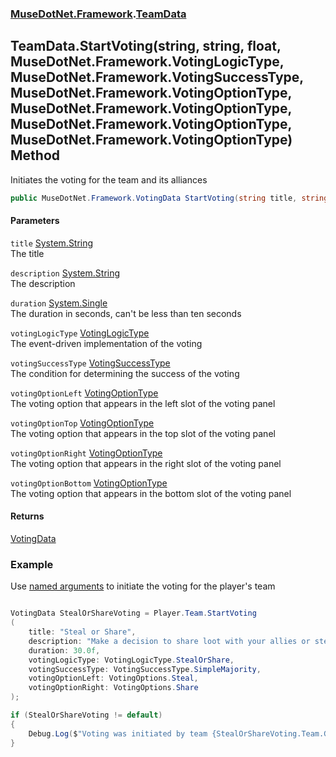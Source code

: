 ### [MuseDotNet.Framework](./MuseDotNet-Framework.md 'MuseDotNet.Framework').[TeamData](./TeamData.md 'MuseDotNet.Framework.TeamData')
## TeamData.StartVoting(string, string, float, MuseDotNet.Framework.VotingLogicType, MuseDotNet.Framework.VotingSuccessType, MuseDotNet.Framework.VotingOptionType, MuseDotNet.Framework.VotingOptionType, MuseDotNet.Framework.VotingOptionType, MuseDotNet.Framework.VotingOptionType) Method
Initiates the voting for the team and its alliances  
```csharp
public MuseDotNet.Framework.VotingData StartVoting(string title, string description, float duration=30f, MuseDotNet.Framework.VotingLogicType votingLogicType=MuseDotNet.Framework.VotingLogicType.Custom, MuseDotNet.Framework.VotingSuccessType votingSuccessType=MuseDotNet.Framework.VotingSuccessType.SimpleMajority, MuseDotNet.Framework.VotingOptionType votingOptionLeft=default(MuseDotNet.Framework.VotingOptionType), MuseDotNet.Framework.VotingOptionType votingOptionTop=default(MuseDotNet.Framework.VotingOptionType), MuseDotNet.Framework.VotingOptionType votingOptionRight=default(MuseDotNet.Framework.VotingOptionType), MuseDotNet.Framework.VotingOptionType votingOptionBottom=default(MuseDotNet.Framework.VotingOptionType));
```
#### Parameters
<a name='MuseDotNet-Framework-TeamData-StartVoting(string_string_float_MuseDotNet-Framework-VotingLogicType_MuseDotNet-Framework-VotingSuccessType_MuseDotNet-Framework-VotingOptionType_MuseDotNet-Framework-VotingOptionType_MuseDotNet-Framework-VotingOptionType_MuseDotNet-Framework-VotingOptionType)-title'></a>
`title` [System.String](https://docs.microsoft.com/en-us/dotnet/api/System.String 'System.String')  
The title  
  
<a name='MuseDotNet-Framework-TeamData-StartVoting(string_string_float_MuseDotNet-Framework-VotingLogicType_MuseDotNet-Framework-VotingSuccessType_MuseDotNet-Framework-VotingOptionType_MuseDotNet-Framework-VotingOptionType_MuseDotNet-Framework-VotingOptionType_MuseDotNet-Framework-VotingOptionType)-description'></a>
`description` [System.String](https://docs.microsoft.com/en-us/dotnet/api/System.String 'System.String')  
The description  
  
<a name='MuseDotNet-Framework-TeamData-StartVoting(string_string_float_MuseDotNet-Framework-VotingLogicType_MuseDotNet-Framework-VotingSuccessType_MuseDotNet-Framework-VotingOptionType_MuseDotNet-Framework-VotingOptionType_MuseDotNet-Framework-VotingOptionType_MuseDotNet-Framework-VotingOptionType)-duration'></a>
`duration` [System.Single](https://docs.microsoft.com/en-us/dotnet/api/System.Single 'System.Single')  
The duration in seconds, can't be less than ten seconds  
  
<a name='MuseDotNet-Framework-TeamData-StartVoting(string_string_float_MuseDotNet-Framework-VotingLogicType_MuseDotNet-Framework-VotingSuccessType_MuseDotNet-Framework-VotingOptionType_MuseDotNet-Framework-VotingOptionType_MuseDotNet-Framework-VotingOptionType_MuseDotNet-Framework-VotingOptionType)-votingLogicType'></a>
`votingLogicType` [VotingLogicType](./VotingLogicType.md 'MuseDotNet.Framework.VotingLogicType')  
The event-driven implementation of the voting  
  
<a name='MuseDotNet-Framework-TeamData-StartVoting(string_string_float_MuseDotNet-Framework-VotingLogicType_MuseDotNet-Framework-VotingSuccessType_MuseDotNet-Framework-VotingOptionType_MuseDotNet-Framework-VotingOptionType_MuseDotNet-Framework-VotingOptionType_MuseDotNet-Framework-VotingOptionType)-votingSuccessType'></a>
`votingSuccessType` [VotingSuccessType](./VotingSuccessType.md 'MuseDotNet.Framework.VotingSuccessType')  
The condition for determining the success of the voting  
  
<a name='MuseDotNet-Framework-TeamData-StartVoting(string_string_float_MuseDotNet-Framework-VotingLogicType_MuseDotNet-Framework-VotingSuccessType_MuseDotNet-Framework-VotingOptionType_MuseDotNet-Framework-VotingOptionType_MuseDotNet-Framework-VotingOptionType_MuseDotNet-Framework-VotingOptionType)-votingOptionLeft'></a>
`votingOptionLeft` [VotingOptionType](./VotingOptionType.md 'MuseDotNet.Framework.VotingOptionType')  
The voting option that appears in the left slot of the voting panel  
  
<a name='MuseDotNet-Framework-TeamData-StartVoting(string_string_float_MuseDotNet-Framework-VotingLogicType_MuseDotNet-Framework-VotingSuccessType_MuseDotNet-Framework-VotingOptionType_MuseDotNet-Framework-VotingOptionType_MuseDotNet-Framework-VotingOptionType_MuseDotNet-Framework-VotingOptionType)-votingOptionTop'></a>
`votingOptionTop` [VotingOptionType](./VotingOptionType.md 'MuseDotNet.Framework.VotingOptionType')  
The voting option that appears in the top slot of the voting panel  
  
<a name='MuseDotNet-Framework-TeamData-StartVoting(string_string_float_MuseDotNet-Framework-VotingLogicType_MuseDotNet-Framework-VotingSuccessType_MuseDotNet-Framework-VotingOptionType_MuseDotNet-Framework-VotingOptionType_MuseDotNet-Framework-VotingOptionType_MuseDotNet-Framework-VotingOptionType)-votingOptionRight'></a>
`votingOptionRight` [VotingOptionType](./VotingOptionType.md 'MuseDotNet.Framework.VotingOptionType')  
The voting option that appears in the right slot of the voting panel  
  
<a name='MuseDotNet-Framework-TeamData-StartVoting(string_string_float_MuseDotNet-Framework-VotingLogicType_MuseDotNet-Framework-VotingSuccessType_MuseDotNet-Framework-VotingOptionType_MuseDotNet-Framework-VotingOptionType_MuseDotNet-Framework-VotingOptionType_MuseDotNet-Framework-VotingOptionType)-votingOptionBottom'></a>
`votingOptionBottom` [VotingOptionType](./VotingOptionType.md 'MuseDotNet.Framework.VotingOptionType')  
The voting option that appears in the bottom slot of the voting panel  
  
#### Returns
[VotingData](./VotingData.md 'MuseDotNet.Framework.VotingData')  
### Example
Use <a href="https://learn.microsoft.com/en-us/dotnet/csharp/programming-guide/classes-and-structs/named-and-optional-arguments#named-arguments" target="_blank">named arguments</a> to initiate the voting for the player's team  
```csharp

VotingData StealOrShareVoting = Player.Team.StartVoting
(
	title: "Steal or Share",
	description: "Make a decision to share loot with your allies or steal it",
	duration: 30.0f,
	votingLogicType: VotingLogicType.StealOrShare,
	votingSuccessType: VotingSuccessType.SimpleMajority,
	votingOptionLeft: VotingOptions.Steal,
	votingOptionRight: VotingOptions.Share
);

if (StealOrShareVoting != default)
{
	Debug.Log($"Voting was initiated by team {StealOrShareVoting.Team.GetTitle()}!"); 
}

```  
